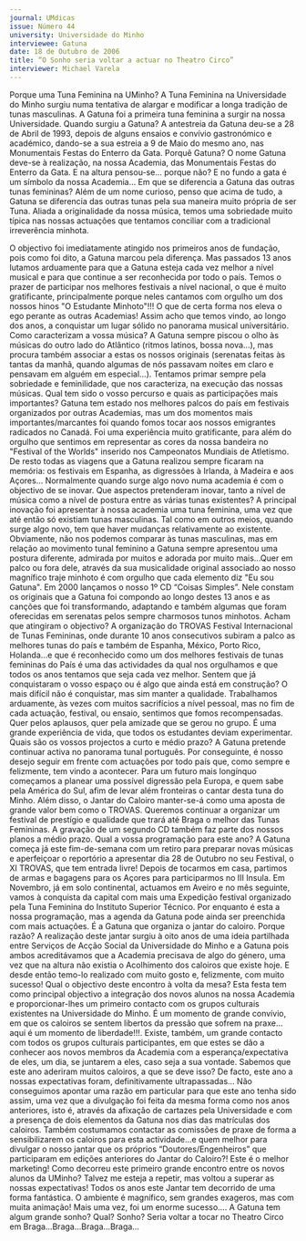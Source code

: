 ```yaml
---
journal: UMdicas
issue: Número 44
university: Universidade do Minho
interviewee: Gatuna
date: 18 de Outubro de 2006
title: “O Sonho seria voltar a actuar no Theatro Circo”
interviewer: Michael Varela
---
```


Porque uma Tuna Feminina na UMinho?
A Tuna Feminina na Universidade do Minho surgiu
numa tentativa de alargar e modificar a longa
tradição de tunas masculinas. A Gatuna foi a primeira
tuna feminina a surgir na nossa Universidade.
Quando surgiu a Gatuna?
A antestreia da Gatuna deu-se a 28 de Abril de 1993,
depois de alguns ensaios e convívio gastronómico e
académico, dando-se a sua estreia a 9 de Maio do
mesmo ano, nas Monumentais Festas do Enterro da
Gata.
Porquê Gatuna?
O nome Gatuna deve-se à realização, na nossa
Academia, das Monumentais Festas do Enterro da
Gata. E na altura pensou-se… porque não? E no
fundo a gata é um símbolo da nossa Academia…
Em que se diferencia a Gatuna das outras tunas
femininas?
Além de um nome curioso, penso que acima de tudo,
a Gatuna se diferencia das outras tunas pela sua
maneira muito própria de ser Tuna. Aliada a
originalidade da nossa música, temos uma
sobriedade muito típica nas nossas actuações que
tentamos conciliar com a tradicional irreverência
minhota.

O objectivo foi imediatamente atingido nos primeiros
anos de fundação, pois como foi dito, a Gatuna
marcou pela diferença. Mas passados 13 anos
lutamos arduamente para que a Gatuna esteja cada
vez melhor a nível musical e para que continue a ser
reconhecida por todo o país. Temos o prazer de
participar nos melhores festivais a nível nacional, o
que é muito gratificante, principalmente porque neles
cantamos com orgulho um dos nossos hinos "O
Estudante Minhoto"!!! O que de certa forma nos
eleva o ego perante as outras Academias! Assim
acho que temos vindo, ao longo dos anos, a
conquistar um lugar sólido no panorama musical
universitário.
Como caracterizam a vossa música?
A Gatuna sempre piscou o olho às músicas do outro
lado do Atlântico (ritmos latinos, bossa nova...), mas
procura também associar a estas os nossos originais
(serenatas feitas às tantas da manhã, quando
algumas de nós passavam noites em claro e
pensavam em alguém em especial...). Tentamos
primar sempre pela sobriedade e feminilidade, que
nos caracteriza, na execução das nossas músicas.
Qual tem sido o vosso percurso e quais as
participações mais importantes?
Gatuna tem estado nos melhores palcos do país em
festivais organizados por outras Academias, mas um
dos momentos mais importantes/marcantes foi
quando fomos tocar aos nossos emigrantes
radicados no Canadá. Foi uma experiência muito
gratificante, para além do orgulho que sentimos em
representar as cores da nossa bandeira no "Festival
of the Worlds" inserido nos Campeonatos Mundiais
de Atletismo.
De resto todas as viagens que a Gatuna realizou
sempre ficaram na memória: os festivais em
Espanha, as digressões à Irlanda, à Madeira e aos
Açores…
Normalmente quando surge algo novo numa
academia é com o objectivo de se inovar. Que
aspectos pretenderam inovar, tanto a nível de
música como a nível de postura entre as várias
tunas existentes?
A principal inovação foi apresentar à nossa academia
uma tuna feminina, uma vez que até então só
existiam tunas masculinas. Tal como em outros
meios, quando surge algo novo, tem que haver
mudanças relativamente ao existente.
Obviamente, não nos podemos comparar às tunas
masculinas, mas em relação ao movimento tunal
feminino a Gatuna sempre apresentou uma postura
diferente, admirada por muitos e adorada por muito
mais...Quer em palco ou fora dele, através da sua
musicalidade original associado ao nosso magnífico
traje minhoto é com orgulho que cada elemento diz
"Eu sou Gatuna".
Em 2000 lançamos o nosso 1º CD “Coisas Simples”.
Nele constam os originais que a Gatuna foi
compondo ao longo destes 13 anos e as canções
que foi transformando, adaptando e também
algumas que foram oferecidas em serenatas pelos
sempre charmosos tunos minhotos.
Acham que atingiram o objectivo?
A organização do TROVAS Festival Internacional de
Tunas Femininas, onde durante 10 anos
consecutivos subiram a palco as melhores tunas do
país e também de Espanha, México, Porto Rico,
Holanda...e que é reconhecido como um dos
melhores festivais de tunas femininas do País é uma
das actividades da qual nos orgulhamos e que todos
os anos tentamos que seja cada vez melhor.
Sentem que já conquistaram o vosso espaço ou é
algo que ainda está em construção?
O mais difícil não é conquistar, mas sim manter a
qualidade. Trabalhamos arduamente, às vezes com
muitos sacrifícios a nível pessoal, mas no fim de cada
actuação, festival, ou ensaio, sentimos que fomos
recompensadas. Quer pelos aplausos, quer pela
amizade que se gerou no grupo. É uma grande
experiência de vida, que todos os estudantes deviam
experimentar.
Quais são os vossos projectos a curto e médio
prazo?
A Gatuna pretende continuar activa no panorama
tunal português. Por conseguinte, é nosso desejo
seguir em frente com actuações por todo país que,
como sempre e felizmente, tem vindo a acontecer.
Para um futuro mais longínquo começamos a
planear uma possível digressão pela Europa, e quem
sabe pela América do Sul, afim de levar além
fronteiras o cantar desta tuna do Minho. Além disso, o
Jantar do Caloiro manter-se-á como uma aposta de
grande valor bem como o TROVAS. Queremos
continuar a organizar um festival de prestígio e
qualidade que trará até Braga o melhor das Tunas
Femininas. A gravação de um segundo CD também
faz parte dos nossos planos a médio prazo.
Qual a vossa programação para este ano?
A Gatuna começa já este fim-de-semana com um
retiro para preparar novas músicas e aperfeiçoar o
reportório a apresentar dia 28 de Outubro no seu
Festival, o XI TROVAS, que tem entrada livre!
Depois de tocarmos em casa, partimos de armas e
bagagens para os Açores para participarmos no III
Insula. Em Novembro, já em solo continental,
actuamos em Aveiro e no mês seguinte, vamos à
conquista da capital com mais uma Expedição
festival organizado pela Tuna Feminina do Instituto
Superior Técnico.
Por enquanto é esta a nossa programação, mas a
agenda da Gatuna pode ainda ser preenchida com
mais actuações.
É a Gatuna que organiza o jantar do caloiro.
Porque razão?
A realização deste jantar surgiu à oito anos de uma
ideia partilhada entre Serviços de Acção Social da
Universidade do Minho e a Gatuna pois ambos
acreditávamos que a Academia precisava de algo do
género, uma vez que na altura não existia o
Acolhimento dos caloiros que existe hoje. E desde
então temo-lo realizado com muito gosto e,
felizmente, com muito sucesso!
Qual o objectivo deste encontro à volta da mesa?
Esta festa tem como principal objectivo a integração
dos novos alunos na nossa Academia e
proporcionar-lhes um primeiro contacto com os
grupos culturais existentes na Universidade do
Minho. É um momento de grande convívio, em que
os caloiros se sentem libertos da pressão que sofrem
na praxe…aqui é um momento de liberdade!!!.
Existe, também, um grande contacto com todos os
grupos culturais participantes, em que estes se dão a
conhecer aos novos membros da Academia com a
esperança/expectativa de eles, um dia, se juntarem a
eles, caso seja a sua vontade.
Sabemos que este ano aderiram muitos caloiros,
a que se deve isso?
De facto, este ano a nossas expectativas foram,
definitivamente ultrapassadas… Não conseguimos
apontar uma razão em particular para que este ano
tenha sido assim, uma vez que a divulgação foi feita
da mesma forma como nos anos anteriores, isto é,
através da afixação de cartazes pela Universidade e
com a presença de dois elementos da Gatuna nos
dias das matrículas dos caloiros. Também
costumamos contactar as comissões de praxe de
forma a sensibilizarem os caloiros para esta
actividade…e quem melhor para divulgar o nosso
jantar que os próprios “Doutores/Engenheiros” que
participaram em edições anteriores do Jantar do
Caloiro?! Este é o melhor marketing!
Como decorreu este primeiro grande encontro
entre os novos alunos da UMinho?
Talvez me esteja a repetir, mas voltou a superar as
nossas expectativas! Todos os anos este Jantar tem
decorrido de uma forma fantástica. O ambiente é
magnífico, sem grandes exageros, mas com muita
animação! Mais uma vez, foi um enorme sucesso….
A Gatuna tem algum grande sonho? Qual?
Sonho? Seria voltar a tocar no Theatro Circo em
Braga…Braga…Braga…Braga…